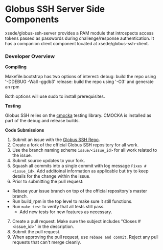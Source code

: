 # Globus SSH Server Side Components

xsede/globus-ssh-server provides a PAM module that introspects access tokens passed as passwords during challenge/response authentication. It has a companion client component located at xsede/globus-ssh-client.

### Developer Overview

**Compiling**

Makefile.bootstrap has two options of interest:
  debug: build the repo using '-DDEBUG -Wall -ggdb3'
  release: build the repo using '-O3' and generate an rpm

Both options will use sudo to install prerequisites.


**Testing**

Globus SSH relies on the [cmocka](https://cmocka.org/) testing library. CMOCKA is installed as part of the debug and release builds.


**Code Submissions**
1. Submit an issue with the [Globus SSH Repo](https://github.com/xsede/globus-ssh-server/issues).
2. Create a fork of the official Globus SSH repository for all work.
3. Use the branch naming scheme `issue/<issue_id>` for all work related to the issue.
4. Submit source updates to your fork.
5. Squash all commits into a single commit with log message `Fixes #<issue_id>`. Add additoinal information as applicable but try to keep details for the change within the issue.
6. Prior to submitting the pull request:
* Rebase your issue branch on top of the official repository's master branch.
* Run build_rpm in the top level to make sure it still functions.
* Run `make test` to verify that all tests still pass.
  * Add new tests for new features as necessary.
7. Create a pull request. Make sure the subject includes "Closes #<issue_id>" in the description.
8. Submit the pull request.
9. When approving the pull request, use `rebase and commit`. Reject any pull requests that can't merge cleanly.

